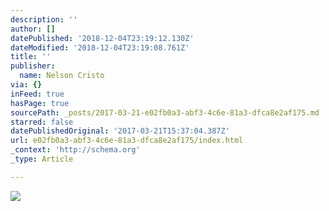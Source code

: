 ```yaml
---
description: ''
author: []
datePublished: '2018-12-04T23:19:12.130Z'
dateModified: '2018-12-04T23:19:08.761Z'
title: ''
publisher:
  name: Nelson Cristo
via: {}
inFeed: true
hasPage: true
sourcePath: _posts/2017-03-21-e02fb0a3-abf3-4c6e-81a3-dfca8e2af175.md
starred: false
datePublishedOriginal: '2017-03-21T15:37:04.387Z'
url: e02fb0a3-abf3-4c6e-81a3-dfca8e2af175/index.html
_context: 'http://schema.org'
_type: Article

---
```

![](https://the-grid-user-content.s3-us-west-2.amazonaws.com/ba05b2a5-c160-4ae8-8a76-2cab48ace46d.jpg)